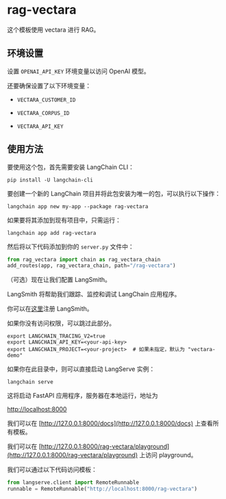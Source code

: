 # rag-vectara

这个模板使用 vectara 进行 RAG。

## 环境设置

设置 `OPENAI_API_KEY` 环境变量以访问 OpenAI 模型。

还要确保设置了以下环境变量：

* `VECTARA_CUSTOMER_ID`

* `VECTARA_CORPUS_ID`

* `VECTARA_API_KEY`

## 使用方法

要使用这个包，首先需要安装 LangChain CLI：

```shell
pip install -U langchain-cli
```

要创建一个新的 LangChain 项目并将此包安装为唯一的包，可以执行以下操作：

```shell
langchain app new my-app --package rag-vectara
```

如果要将其添加到现有项目中，只需运行：

```shell
langchain app add rag-vectara
```

然后将以下代码添加到你的 `server.py` 文件中：

```python
from rag_vectara import chain as rag_vectara_chain
add_routes(app, rag_vectara_chain, path="/rag-vectara")
```

（可选）现在让我们配置 LangSmith。

LangSmith 将帮助我们跟踪、监控和调试 LangChain 应用程序。

你可以在[这里](https://smith.langchain.com/)注册 LangSmith。

如果你没有访问权限，可以跳过此部分。

```shell
export LANGCHAIN_TRACING_V2=true
export LANGCHAIN_API_KEY=<your-api-key>
export LANGCHAIN_PROJECT=<your-project>  # 如果未指定，默认为 "vectara-demo"
```

如果你在此目录中，则可以直接启动 LangServe 实例：

```shell
langchain serve
```

这将启动 FastAPI 应用程序，服务器在本地运行，地址为

[http://localhost:8000](http://localhost:8000)

我们可以在 [http://127.0.0.1:8000/docs](http://127.0.0.1:8000/docs) 上查看所有模板。

我们可以在 [http://127.0.0.1:8000/rag-vectara/playground](http://127.0.0.1:8000/rag-vectara/playground) 上访问 playground。

我们可以通过以下代码访问模板：

```python
from langserve.client import RemoteRunnable
runnable = RemoteRunnable("http://localhost:8000/rag-vectara")
```
